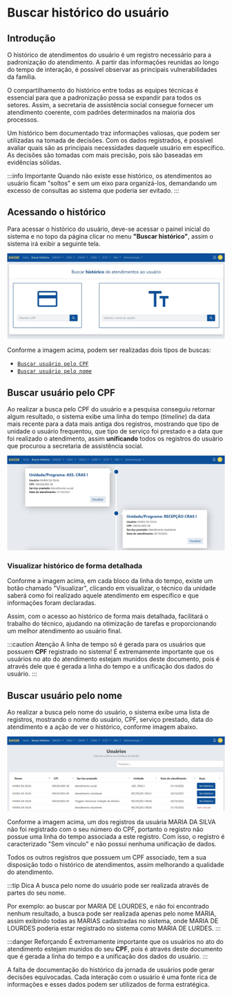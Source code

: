 
# Buscar histórico do usuário

## Introdução 

O histórico de atendimentos do usuário é um registro necessário para a padronização do atendimento. A partir das informações reunidas ao longo do tempo de interação, é possível observar as principais vulnerabilidades da família.

O compartilhamento do histórico entre todas as equipes técnicas é essencial para que a padronização possa se expandir para todos os setores. Assim, a secretaria de assistência social consegue fornecer um atendimento coerente, com padrões determinados na maioria dos processos.

Um histórico bem documentado traz informações valiosas, que podem ser utilizadas na tomada de decisões. Com os dados registrados, é possível avaliar quais são as principais necessidades daquele usuário em específico. As decisões são tomadas com mais precisão, pois são baseadas em evidências sólidas.

:::info Importante
Quando não existe esse histórico, os atendimentos ao usuário ficam "soltos" e sem um eixo para organizá-los, demandando um excesso de consultas ao sistema que poderia ser evitado.
:::

## Acessando o histórico

Para acessar o histórico do usuário, deve-se acessar o painel inicial do sistema e no topo da página clicar no menu **"Buscar histórico"**, assim o sistema irá exibir a seguinte tela.

![buscar histórico](../static/img/historic/buscar_historico.jpg)

Conforme a imagem acima, podem ser realizadas dois tipos de buscas:
- [`Buscar usuário pelo CPF`](#buscar-usuário-pelo-cpf)
- [`Buscar usuário pelo nome`](#buscar-usuário-pelo-nome)

## Buscar usuário pelo CPF

Ao realizar a busca pelo CPF do usuário e a pesquisa conseguiu retornar algum resultado, o sistema exibe uma linha do tempo (*timeline*) da data mais recente para a data mais antiga dos registros, mostrando que tipo de unidade o usuário frequentou, que tipo de serviço foi prestado e a data que foi realizado o atendimento, assim **unificando** todos os registros do usuário que procurou a secretaria de assistência social.

![linha do tempo](../static/img/historic/timeline.jpg)

### Visualizar histórico de forma detalhada

Conforme a imagem acima, em cada bloco da linha do tempo, existe um botão chamado "Visualizar", clicando em visualizar, o técnico da unidade saberá como foi realizado aquele atendimento em específico e que informações foram declaradas.

Assim, com o acesso ao histórico de forma mais detalhada, facilitará o trabalho do técnico, ajudando na otimização de tarefas e proporcionando um melhor atendimento ao usuário final.

:::caution Atenção
A linha de tempo só é gerada para os usuários que possuem **CPF** registrado no sistema! É extremamente importante que os usuários no ato do atendimento estejam munidos deste documento, pois é através dele que é gerada a linha do tempo e a unificação dos dados do usuário.
:::

## Buscar usuário pelo nome

Ao realizar a busca pelo nome do usuário, o sistema exibe uma lista de registros, mostrando o nome do usuário, CPF, serviço prestado, data do atendimento e a ação de ver o histórico, conforme imagem abaixo.

![image info](../static/img/historic/registros.jpg)

Conforme a imagem acima, um dos registros da usuária MARIA DA SILVA não foi registrado com o seu número do CPF, portanto o registro não possue uma linha do tempo associada a este registro. Com isso, o registro é caracterizado "Sem vínculo" e não possui nenhuma unificação de dados.

Todos os outros registros que possuem um CPF associado, tem a sua disposição todo o histórico de atendimentos, assim melhorando a qualidade do atendimento.

:::tip Dica
A busca pelo nome do usuário pode ser realizada através de partes do seu nome. 

Por exemplo: ao buscar por MARIA DE LOURDES, e não foi encontrado nenhum resultado, a busca pode ser realizada apenas pelo nome MARIA, assim exibindo todas as MARIAS cadastradas no sistema, onde MARIA DE LOURDES poderia estar registrado no sistema como MARIA DE LURDES.
:::

:::danger Reforçando
É extremamente importante que os usuários no ato do atendimento estejam munidos do seu **CPF**, pois é através deste documento que é gerada a linha do tempo e a unificação dos dados do usuário. 
:::

A falta de documentação do histórico da jornada de usuários pode gerar decisões equivocadas. Cada interação com o usuário é uma fonte rica de informações e esses dados podem ser utilizados de forma estratégica.
